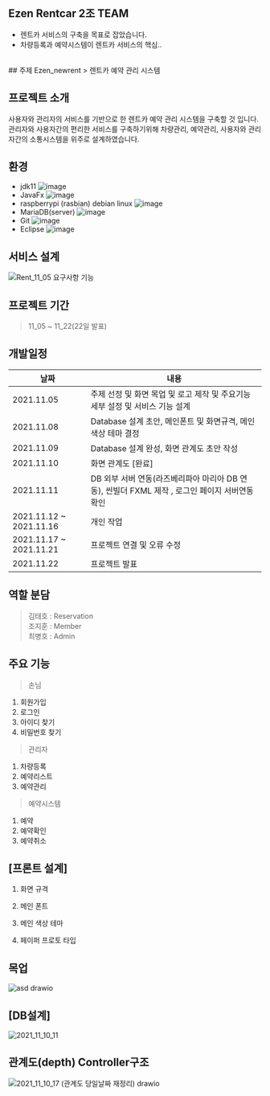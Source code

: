 ## Ezen Rentcar 2조 TEAM
- 렌트카 서비스의 구축을 목표로 잡았습니다.
- 차량등록과 예약시스템이 렌트카 서비스의 핵심..
<br>
## 주제 Ezen_newrent
> 렌트카 예약 관리 시스템 

## 프로젝트 소개
사용자와 관리자의 서비스를 기반으로 한 렌트카 예약 관리 시스템을 구축할 것 입니다. 
관리자와 사용자간의 편리한 서비스를 구축하기위해 차량관리, 예약관리, 사용자와 관리자간의 소통시스템을 위주로 설계하였습니다.

## 환경
- jdk11
![image](https://user-images.githubusercontent.com/61840067/141500203-f298478e-5db5-4492-b677-b4a4d0c420eb.png)<br>
- JavaFx 
![image](https://user-images.githubusercontent.com/61840067/141500360-8a5fcbb5-8696-483f-ac1c-28b08c846c05.png)<br>
- raspberrypi (rasbian) debian linux
![image](https://user-images.githubusercontent.com/61840067/141500464-0589ba59-c1ca-4c41-8b14-1bc27f7cf042.png)<br>
- MariaDB(server)
![image](https://user-images.githubusercontent.com/61840067/141500516-5b14cb42-257c-4a5d-9c17-b72ba5f2ccf4.png)<br>
- Git
![image](https://user-images.githubusercontent.com/61840067/141500782-8bd61a87-e680-455b-b277-d1ad8f257582.png)<br>
- Eclipse
![image](https://user-images.githubusercontent.com/61840067/141500872-1608c196-a4d6-4625-98ee-d1b07629c706.png)<br>

## 서비스 설계 

![Rent_11_05 요구사항 기능](https://user-images.githubusercontent.com/61840067/140478880-b6c64bdd-ea4e-45a0-ad89-d6e1c6421d12.JPG)

## 프로젝트 기간
> 11_05 ~ 11_22(22일 발표)

## 개발일정 

|날짜|내용|
|----|----|
|2021.11.05|주제 선정 및 화면 목업 및 로고 제작 및 주요기능 세부 설정 및 서비스 기능 설계|
|2021.11.08|Database 설계 초안, 메인폰트 및 화면규격, 메인 색상 테마 결정 |
|2021.11.09|Database 설계 완성, 화면 관계도 초안 작성 |
|2021.11.10|화면 관계도 [완료]|
|2021.11.11|DB 외부 서버 연동(라즈베리파아 마리아 DB 연동), 씬빌더 FXML 제작 , 로그인 페이지 서버연동 확인|
|2021.11.12 ~ 2021.11.16|개인 작업|
|2021.11.17 ~ 2021.11.21|프로젝트 연결 및 오류 수정|
|2021.11.22|프로젝트 발표|

## 역할 분담
> 김태호 : Reservation <br>
> 조지훈 : Member <br>
> 최병호 : Admin 

## 주요 기능
> 손님
  1. 회원가입 
  2. 로그인
  3. 아이디 찾기
  4. 비밀번호 찾기

> 관리자
  1. 차량등록 
  2. 예약리스트
  3. 예약관리
  
> 예약시스템
  1. 예약
  2. 예약확인
  3. 예약취소


## [프론트 설계]

  1. 화면 규격 
  
  2. 메인 폰트 
  
  3. 메인 색상 테마 
  
  4. 페이퍼 프로토 타입 

## 목업
![asd drawio](https://user-images.githubusercontent.com/61840067/140482872-9e33d121-18b2-45b6-a30c-e6db083a6606.png)

## [DB설계]
![2021_11_10_11](https://user-images.githubusercontent.com/61840067/141075556-f27d0112-2603-4c38-be8f-52868a439a04.png)


## 관계도(depth) Controller구조
![2021_11_10_17 (관계도 당일날짜 재정리) drawio](https://user-images.githubusercontent.com/61840067/141075388-9e2518fb-fb97-452b-9356-bb09f054e52e.png)








